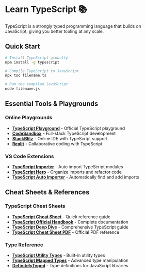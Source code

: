# Learn TypeScript 📚

TypeScript is a strongly typed programming language that builds on JavaScript, giving you better tooling at any scale.

## Quick Start

```bash
# Install TypeScript globally
npm install -g typescript

# Compile TypeScript to JavaScript
npx tsc filename.ts

# Run the compiled JavaScript
node filename.js
```

## Essential Tools & Playgrounds

### Online Playgrounds
- **[TypeScript Playground](https://www.typescriptlang.org/play)** - Official TypeScript playground
- **[CodeSandbox](https://codesandbox.io/)** - Full-stack TypeScript development
- **[StackBlitz](https://stackblitz.com/)** - Online IDE with TypeScript support
- **[Replit](https://replit.com/)** - Collaborative coding with TypeScript

### VS Code Extensions
- **[TypeScript Importer](https://marketplace.visualstudio.com/items?itemName=pmneo.tsimporter)** - Auto import TypeScript modules
- **[TypeScript Hero](https://marketplace.visualstudio.com/items?itemName=rbbit.typescript-hero)** - Organize imports and refactor code
- **[TypeScript Auto Importer](https://marketplace.visualstudio.com/items?itemName=steoates.autoimport)** - Automatically find and add imports

## Cheat Sheets & References

### TypeScript Cheat Sheets
- **[TypeScript Cheat Sheet](https://devhints.io/typescript)** - Quick reference guide
- **[TypeScript Official Handbook](https://www.typescriptlang.org/docs/)** - Complete documentation
- **[TypeScript Deep Dive](https://basarat.gitbook.io/typescript/)** - Comprehensive TypeScript guide
- **[TypeScript Cheat Sheet PDF](https://www.typescriptlang.org/static/TypeScript%20Cheat%20Sheet.pdf)** - Official PDF reference

### Type Reference
- **[TypeScript Utility Types](https://www.typescriptlang.org/docs/handbook/utility-types.html)** - Built-in utility types
- **[TypeScript Mapped Types](https://www.typescriptlang.org/docs/handbook/2/mapped-types.html)** - Advanced type manipulation
- **[DefinitelyTyped](https://github.com/DefinitelyTyped/DefinitelyTyped)** - Type definitions for JavaScript libraries
